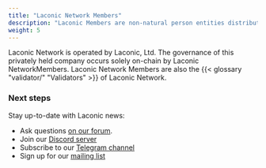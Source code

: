 ```yaml
---
title: "Laconic Network Members"
description: "Laconic Members are non-natural person entities distributed geographically who ensure the governance and operations of the network."
weight: 5
---
```


Laconic Network is operated by Laconic, Ltd. The governance of this privately held company occurs solely on-chain by Laconic NetworkMembers. Laconic Network Members are also the {{< glossary "validator/" "Validators" >}} of Laconic Network.

### Next steps

Stay up-to-date with Laconic news:

- Ask questions [on our forum](https://laconic.community).
- Join our [Discord server](https://discord.com/invite/ukhbBemyxY)
- Subscribe to our [Telegram channel](https://t.me/laconicnetwork)
- Sign up for our [mailing list](https://www.laconic.com/)
